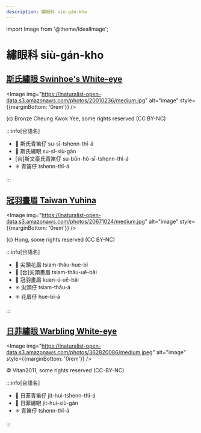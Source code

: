 ```yaml
---
description: 繡眼科 siù-gán-kho
---
```


import Image from '@theme/IdealImage';

# 繡眼科 siù-gán-kho

## [斯氏繡眼 Swinhoe's White-eye](https://ebird.org/species/swiwhe1)

<Image img="https://inaturalist-open-data.s3.amazonaws.com/photos/20010236/medium.jpg" alt="image" style={{marginBottom: '0rem'}} />

<p className="image-caption">
(c) Bronze Cheung Kwok Yee, some rights reserved (CC BY-NC)
</p>

:::info[台語名]

- 🎯 斯氏青笛仔 su-sī-tshenn-thî-á
- 🎯 斯氏繡眼 su-sī-siù-gán
- [台]斯文豪氏青笛仔 su-bûn-hô-sī-tshenn-thî-á
- ✳️ 青笛仔 tshenn-thî-á

:::

## [冠羽畫眉 Taiwan Yuhina](https://ebird.org/species/taiyuh1)

<Image img="https://inaturalist-open-data.s3.amazonaws.com/photos/20671024/medium.jpg" alt="image" style={{marginBottom: '0rem'}} />

<p className="image-caption">
(c) Hong, some rights reserved (CC BY-NC)
</p>

:::info[台語名]

- 🎯 尖頭花眉 tsiam-thâu-hue-bî
- 🎯 [台]尖頭畫眉 tsiam-thâu-uē-bâi
- 🎯 冠羽畫眉 kuan-ú-uē-bâi
- ✳️ 尖頭仔 tsiam-thâu-á
- ✳️ 花眉仔 hue-bî-á

:::

## [日菲繡眼 Warbling White-eye](https://ebird.org/species/warwhe1)

<Image img="https://inaturalist-open-data.s3.amazonaws.com/photos/362820086/medium.jpeg" alt="image" style={{marginBottom: '0rem'}} />

<p className="image-caption">
© Vitan2011, some rights reserved (CC-BY-NC)
</p>

:::info[台語名]

- 🎯 日菲青笛仔 ji̍t-hui-tshenn-thî-á
- 🎯 日菲繡眼 ji̍t-hui-siù-gán
- ✳️ 青笛仔 tshenn-thî-á

:::
